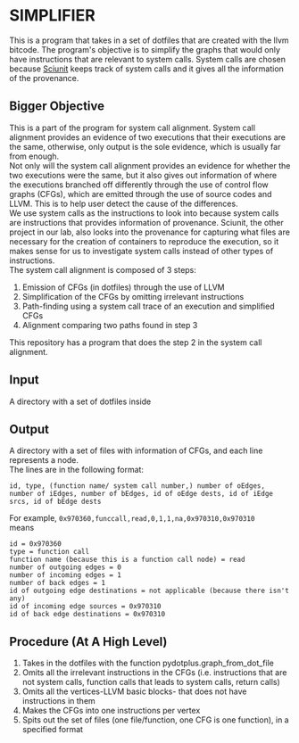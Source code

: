 # SIMPLIFIER #

This is a program that takes in a set of dotfiles that are created with the llvm bitcode.
The program's objective is to simplify the graphs that would only have instructions that are relevant to system calls. System calls are chosen because [Sciunit](sciunit.run) keeps track of system calls and it gives all the information of the provenance.

## Bigger Objective ##

This is a part of the program for system call alignment. System call alignment provides an evidence of two executions that their executions are the same, otherwise, only output is the sole evidence, which is usually far from enough.  
Not only will the system call alignment provides an evidence for whether the two executions were the same, but it also gives out information of where the executions branched off differently through the use of control flow graphs (CFGs), which are emitted through the use of source codes and LLVM. This is to help user detect the cause of the differences.  
We use system calls as the instructions to look into because system calls are instructions that provides information of provenance. Sciunit, the other project in our lab, also looks into the provenance for capturing what files are necessary for the creation of containers to reproduce the execution, so it makes sense for us to investigate system calls instead of other types of instructions.  
The system call alignment is composed of 3 steps:  
1. Emission of CFGs (in dotfiles) through the use of LLVM  
2. Simplification of the CFGs by omitting irrelevant instructions  
3. Path-finding using a system call trace of an execution and simplified CFGs  
4. Alignment comparing two paths found in step 3  

This repository has a program that does the step 2 in the system call alignment.

## Input ##
A directory with a set of dotfiles inside  
## Output ##
A directory with a set of files with information of CFGs, and each line represents a node.  
The lines are in the following format:  
```
id, type, (function name/ system call number,) number of oEdges, number of iEdges, number of bEdges, id of oEdge dests, id of iEdge srcs, id of bEdge dests  
```
For example, 
`0x970360,funccall,read,0,1,1,na,0x970310,0x970310`  
means  
```
id = 0x970360  
type = function call  
function name (because this is a function call node) = read  
number of outgoing edges = 0  
number of incoming edges = 1  
number of back edges = 1  
id of outgoing edge destinations = not applicable (because there isn't any)  
id of incoming edge sources = 0x970310  
id of back edge destinations = 0x970310  
```

## Procedure (At A High Level) ##  
1. Takes in the dotfiles with the function pydotplus\.graph\_from\_dot\_file  
2. Omits all the irrelevant instructions in the CFGs (i.e. instructions that are not system calls, function calls that leads to system calls, return calls)  
3. Omits all the vertices-LLVM basic blocks- that does not have instructions in them  
4. Makes the CFGs into one instructions per vertex  
5. Spits out the set of files (one file/function, one CFG is one function), in a specified format  
